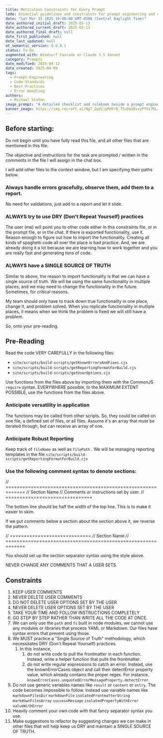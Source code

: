 ```yaml
---
title: Meticulous Constraints for Every Prompt
lede: Essential guidelines and constraints for prompt engineering and code generation
date: "Sat Mar 15 2025 19:00:00 GMT-0500 (Central Daylight Time)"
date_authored_initial_draft: 2025-03-13
date_authored_current_draft: 2025-03-13
date_authored_final_draft: null
date_first_published: null
date_last_updated: null
at_semantic_version: 0.0.0.1
status: To-Do
augmented_with: Windsurf Cascade on Claude 3.5 Sonnet
category: Prompts
date_modified: 2025-04-12
date_created: 2025-04-09
tags:
  - Prompt-Engineering
  - Code-Standards
  - Best-Practices
  - Error-Handling
authors:
  - Michael Staton
image_prompt: "A detailed checklist and rulebook beside a prompt engineering workspace, with highlighted constraints, best-practice icons, and a glowing AI assistant. Visuals include sticky notes, error warnings, and a sense of meticulous order."
banner_image: https://img.recraft.ai/Ng7_Zp0IjpMdFrB_T5uDukRixyPfXz7RL-Ht-v7Y-_Q/rs:fit:1024:1820:0/raw:1/plain/abs://external/images/2aa7d7e9-61c7-416c-83c5-c8576428cf5d
---
```

## Before starting:

Do not begin until you have fully read this file, and all other files that are mentioned in this file. 

The objective and instructions for the task are prompted / written in the comments in the file I will assign in the chat box. 

I will add other files to the context window, but I am specifying their paths below. 

### Always handle errors gracefully, observe them, add them to a report.  
No need for validations, just add to a report and let it slide. 

### ALWAYS try to use DRY (Don't Repeat Yourself) practices
The user (me) will point you to other code either in this constraints file, or in the prompt file, or in the chat.  If there is exported functionality, use it. Reason enough to figure out how to import the functionality. Creating all kinds of spaghetti code all over the place is bad practice. And, we are already doing it a lot because we are learning how to work together and you are really fast and generating tons of code.  

### ALWAYS have a SINGLE SOURCE OF TRUTH
Similar to above, the reason to import functionality is that we can have a single source of truth.  We will be using the same functionality in multiple places, and we may need to change the functionality in the future.  Sometimes, for critical reasons. 

My team should only have to track down true functionality in one place, change it, and problem solved. When you replicate functionality in mutliple places, it means when we think the problem is fixed we will still have a problem. 

So, onto your pre-reading.

## Pre-Reading

Read the code VERY CAREFULLY in the following files:

- `site/scripts/build-scripts/getKnownErrorsAndFixes.cjs`
- `site/scripts/build-scripts/getReportingFormatForBuild.cjs`
- `site/scripts/build-scripts/getUserOptions.cjs`

Use functions from the files above by importing them with the CommonJS `require` syntax.
EVERYWHERE possible, to the MAXIMUM EXTENT POSSIBLE, use the functions from the files above. 

### Anticipate versatility in application
The functions may be called from other scripts. So, they could be called on one file, a defined set of files, or all files. Assume it's an array that must be iterated through, but can receive an array of one.  

### Anticipate Robust Reporting
Keep track of `fileName` as well as `filePath` .  We will be managing reporting templates in the file `site/scripts/build-scripts/getReportingFormatForBuild.cjs`

### Use the following comment syntax to denote sections:
// =============================================================
// Section Name
// Comments or instructions set by user. 
// ===============================

The bottom line should be half the width of the top line. This is to make it easier to skim.  

If we put comments below a section about the section above it, we reverse the pattern. 

// =============================
// Section Name
// =============================================================


You should set up the section separator syntax using the style above.  

NEVER CHANGE ANY COMMENTS THAT A USER SETS. 

## Constraints

1. KEEP USER COMMENTS
2. NEVER DELETE USER COMMENTS
3. DO NOT DELETE USER OPTIONS SET BY THE USER
4. NEVER DELETE USER OPTIONS SET BY THE USER
5. TAKE YOUR TIME AND FOLLOW INSTRUCTIONS COMPLETELY
6. GO STEP BY STEP RATHER THAN WRITE ALL THE CODE AT ONCE. 
7. We can only use the `path` and `fs` built in node modules, we cannot use any modules or libraries that process YAML or Markdown.  Our files have syntax errors that prevent using those. 
8. We MUST practice a "Single Source of Truth" methodology, which necessitates DRY (Don't Repeat Yourself) practices.  
	1. In this instance, 
		1. do not write code to pull the frontmatter in each function. Instead, write a helper function that pulls the frontmatter. 
		2. do not write regular expressions to catch an error. Instead, use the knownErrorCases object and call their detectError property value, which already contains the proper regex. For instance. `knownErrorCases.unquotedErrorMessageProperty.detectError`.
9. Do not use generic variables names like `result` or `content` or `entry`. The code becomes impossible to follow.  Instead use variable names like `markdownFilesDir` `markdownFile` `isolatedFrontmatterString` `markdownFilesArray` `successMessage` `isolatedPropertyWithError` `valueWithError`
10. Heavily comment your own code with that fancy separator syntax you use. 
11. Make suggestions to refactor by suggesting changes we can make in other files that will help keep us DRY and maintain a SINGLE SOURCE OF TRUTH.